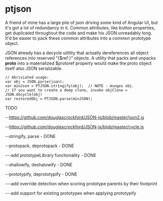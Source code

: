 # ptjson

A friend of mine has a large pile of json driving some kind of Angular UI, but it's got a lot of redundancy in it. Common attributes, like button properties, get duplicated throughout the code and make his JSON unreadably long. It'd be easier to pack these common attributes into a common prototype object.

JSON already has a decycle utitlity that actually dereferences all object references into reserved "{$ref:<JSONPath>}" objects. A utility that packs and unpacks __proto__ into a materialized $protoref property would make the proto object itself also JSON serializable.

```
// Abriviated usage:
var obj = JSON.parse(json);
var minJson = PTJSON.stringify(obj);  // NOTE - munges obj. 
// If you want to create a deep clone, invoke objClone = JSON.decycle(obj)
var restoredObj = PTJSON.parse(minJSON);
```

TODO

--https://github.com/douglascrockford/JSON-js/blob/master/json2.js

--https://github.com/douglascrockford/JSON-js/blob/master/cycle.js

--stringify, parse - DONE

--protopack, deprotopack - DONE

---add prototypeLibrary functionality - DONE

--shallowify, deshalowify - DONE

--prototypify, deprototypify - DONE

---add override detection when scoring prototype parents by their footprint

---add support for existing prototypes when applying prototypify
